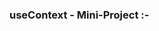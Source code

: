 ### useContext - Mini-Project :-

<!-- -> npm i react-router-dom@5 -->
<!-- <br> -->
<!-- -> npm i faker@5.5.3 -->
